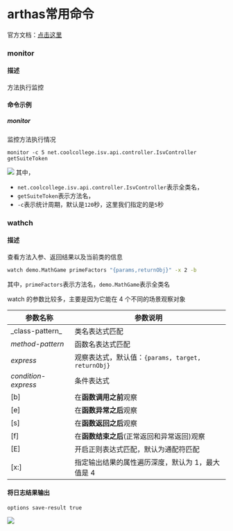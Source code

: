 # arthas常用命令


官方文档：[点击这里](https://arthas.aliyun.com/doc/)

### monitor
#### 描述
方法执行监控
#### 命令示例

##### monitor
监控方法执行情况
```
monitor -c 5 net.coolcollege.isv.api.controller.IsvController getSuiteToken
```
![](https://syske-pic-bed.oss-cn-hangzhou.aliyuncs.com/imgs/20220726193243.png)
其中，
- `net.coolcollege.isv.api.controller.IsvController`表示全类名，
- `getSuiteToken`表示方法名，
- `-c`表示统计周期，默认是`120`秒，这里我们指定的是`5`秒

### wathch
#### 描述
查看方法入参、返回结果以及当前类的信息
```sh
watch demo.MathGame primeFactors "{params,returnObj}" -x 2 -b
```
其中，`primeFactors`表示方法名，`demo.MathGame`表示全类名

watch 的参数比较多，主要是因为它能在 4 个不同的场景观察对象

参数名称 | 参数说明
-- |--
 \_class-pattern\_ | 类名表达式匹配 
_method-pattern_ | 函数名表达式匹配
_express_ |观察表达式，默认值：`{params, target, returnObj}`
_condition-express_ |条件表达式
[b] |在**函数调用之前**观察
[e] |在**函数异常之后**观察
[s] |在**函数返回之后**观察
[f] |在**函数结束之后**(正常返回和异常返回)观察
[E] |开启正则表达式匹配，默认为通配符匹配
[x:] | 指定输出结果的属性遍历深度，默认为 1，最大值是 4

#### 将日志结果输出
```
options save-result true
```

![](https://syske-pic-bed.oss-cn-hangzhou.aliyuncs.com/imgs/20221122215837.png)

